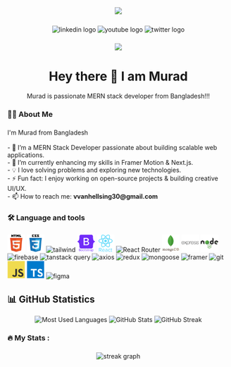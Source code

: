 <div align="center">
  <img height="150" src="https://github.com/user-attachments/assets/71beec7c-d40d-46d7-b6c4-81eebef6d7bd"  />
</div>

###

<div align="center">
  <img src="https://img.shields.io/static/v1?message=LinkedIn&logo=linkedin&label=&color=0077B5&logoColor=white&labelColor=&style=for-the-badge" height="25" alt="linkedin logo"  />
  <img src="https://img.shields.io/static/v1?message=Youtube&logo=youtube&label=&color=FF0000&logoColor=white&labelColor=&style=for-the-badge" height="25" alt="youtube logo"  />
  <img src="https://img.shields.io/static/v1?message=Twitter&logo=twitter&label=&color=1DA1F2&logoColor=white&labelColor=&style=for-the-badge" height="25" alt="twitter logo"  />
</div>

###

<div align="center">
  <img src="https://visitor-badge.laobi.icu/badge?page_id=maurodesouza.maurodesouza&"  />
</div>

###

<h1 align="center">Hey there 👋 I am Murad</h1>
<p align="center">Murad is passionate MERN stack developer from Bangladesh!!!</p>

###

<h3 align="left">👩‍💻  About Me</h3>

###

<p align="left">I'm Murad from Bangladesh<br><br>- 🔭 I’m a MERN Stack Developer passionate about building scalable web applications. <br>- 🌱 I’m currently enhancing my skills in Framer Motion & Next.js.<br>- 💡 I love solving problems and exploring new technologies. <br>- ⚡ Fun fact: I enjoy working on open-source projects & building creative UI/UX. <br>- 📫 How to reach me: <b>vvanhellsing30@gmail.com</b></p>

###

<h3 align="left">🛠 Language and tools</h3>

###

<div align="left">
  <p align="left">
    <img src="https://raw.githubusercontent.com/devicons/devicon/master/icons/html5/html5-original-wordmark.svg" alt="html5" width="40"         height="40"/> 
    <img src="https://raw.githubusercontent.com/devicons/devicon/master/icons/css3/css3-original-wordmark.svg" alt="css3" width="40"            height="40"/>
    <img src="https://www.vectorlogo.zone/logos/tailwindcss/tailwindcss-icon.svg" alt="tailwind" width="40" height="40"/>
    <img src="https://raw.githubusercontent.com/devicons/devicon/master/icons/bootstrap/bootstrap-plain-wordmark.svg" alt="bootstrap"           width="40" height="40"/>
    <img src="https://raw.githubusercontent.com/devicons/devicon/master/icons/react/react-original-wordmark.svg" alt="react" width="40"         height="40"/> 
    <img src="https://github.com/user-attachments/assets/f050eef9-6833-4ae8-868d-f8a31aec03fd" alt="React Router" width="40" height="40"/>
    <img src="https://raw.githubusercontent.com/devicons/devicon/master/icons/mongodb/mongodb-original-wordmark.svg" alt="mongodb"             width="40" height="40"/> 
    <img src="https://raw.githubusercontent.com/devicons/devicon/master/icons/express/express-original-wordmark.svg" alt="express"             width="40" height="40"/>
    <img src="https://raw.githubusercontent.com/devicons/devicon/master/icons/nodejs/nodejs-original-wordmark.svg" alt="nodejs" width="40"     height="40"/> 
    <img src="https://www.vectorlogo.zone/logos/firebase/firebase-icon.svg" alt="firebase" width="40" height="40"/> 
    <img src="https://github.com/user-attachments/assets/8cb9c268-36c9-44c3-b0af-c397bb584619" alt="tanstack query" width="40" height="40"/> 
    <img src="https://github.com/user-attachments/assets/9ced75ef-ea67-4fba-9b9b-7b98e3c1d6cd" alt="axios" width="40" height="40"/> 
    <img src="https://github.com/user-attachments/assets/24cd34c9-e0dd-4fd8-af98-ee78db1732a3" alt="redux" width="40" height="40"/> 
    <img src="https://github.com/user-attachments/assets/84797a64-8f86-4a72-bde8-6344cc7a172a" alt="mongoose" width="40" height="40"/> 
    <img src="https://www.vectorlogo.zone/logos/framer/framer-icon.svg" alt="framer" width="40" height="40"/> 
    <img src="https://www.vectorlogo.zone/logos/git-scm/git-scm-icon.svg" alt="git" width="40" height="40"/> 
    <img src="https://raw.githubusercontent.com/devicons/devicon/master/icons/javascript/javascript-original.svg" alt="javascript"             width="40" height="40"/> 
    <img src="https://raw.githubusercontent.com/devicons/devicon/master/icons/typescript/typescript-original.svg" alt="typescript"             width="40" height="40"/>
    <img src="https://www.vectorlogo.zone/logos/figma/figma-icon.svg" alt="figma" width="40" height="40"/> 
  </p>
</div>

###

## 📊 GitHub Statistics

<div align="center">
  <img src="https://github-readme-stats.vercel.app/api/top-langs?username=Md Murad&show_icons=true&locale=en&layout=compact&theme=radical" alt="Most Used Languages" />
  
  <img src="https://github-readme-stats.vercel.app/api?username=mdmurad&show_icons=true&locale=en&theme=radical" alt="GitHub Stats" />
  
  <img src="https://github-readme-streak-stats.herokuapp.com/?user=mdmurad&theme=radical" alt="GitHub Streak" />
</div>

###

<h3 align="left">🔥   My Stats :</h3>

###

<div align="center">
  <img src="https://streak-stats.demolab.com?user=maurodesouza&locale=en&mode=daily&theme=dark&hide_border=false&border_radius=5&order=3" height="220" alt="streak graph"  />
</div>

###

###
<div>
  
</div>

